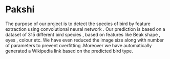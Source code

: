 # Pakshi

The purpose of our project is to detect the species of bird by
feature extraction using convolutional neural network . Our
prediction is based on a dataset of 315 different bird species ,
based on features like Beak shape , eyes , colour etc. We have
even reduced the image size along with number of parameters
to prevent overfitting .Moreover we have automatically
generated a Wikipedia link based on the predicted bird type.
